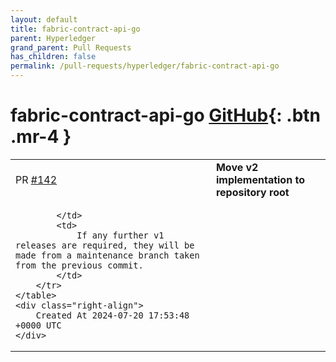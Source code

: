 ```yaml
---
layout: default
title: fabric-contract-api-go
parent: Hyperledger
grand_parent: Pull Requests
has_children: false
permalink: /pull-requests/hyperledger/fabric-contract-api-go
---
```


# fabric-contract-api-go <span class="fs-3 right-align">[GitHub](https://github.com/hyperledger/fabric-contract-api-go){: .btn .mr-4 }</span>


<div>
    <table>
        <tr>
            <td>
                PR <a href="https://github.com/hyperledger/fabric-contract-api-go/pull/142" class=".btn">#142</a>
            </td>
            <td>
                <b>
                    Move v2 implementation to repository root
                </b>
            </td>
        </tr>
        <tr>
            <td>
                
            </td>
            <td>
                If any further v1 releases are required, they will be made from a maintenance branch taken from the previous commit.
            </td>
        </tr>
    </table>
    <div class="right-align">
        Created At 2024-07-20 17:53:48 +0000 UTC
    </div>
</div>

